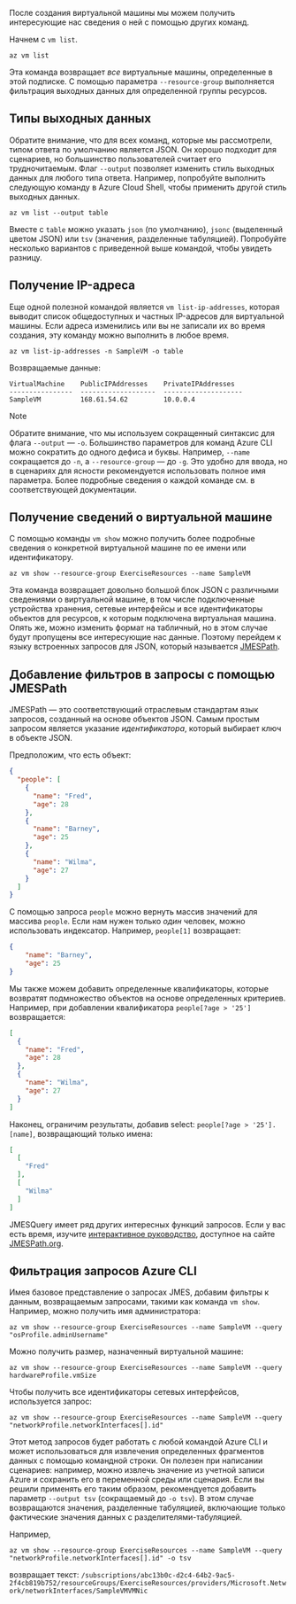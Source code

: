 После создания виртуальной машины мы можем получить интересующие нас сведения о ней с помощью других команд.

Начнем с `vm list`.

```azurecli
az vm list
```

Эта команда возвращает _все_ виртуальные машины, определенные в этой подписке. С помощью параметра `--resource-group` выполняется фильтрация выходных данных для определенной группы ресурсов. 

## <a name="output-types"></a>Типы выходных данных
Обратите внимание, что для всех команд, которые мы рассмотрели, типом ответа по умолчанию является JSON. Он хорошо подходит для сценариев, но большинство пользователей считает его трудночитаемым. Флаг `--output` позволяет изменить стиль выходных данных для любого типа ответа. Например, попробуйте выполнить следующую команду в Azure Cloud Shell, чтобы применить другой стиль выходных данных.

```azurecli
az vm list --output table
```

Вместе с `table` можно указать `json` (по умолчанию), `jsonc` (выделенный цветом JSON) или `tsv` (значения, разделенные табуляцией). Попробуйте несколько вариантов с приведенной выше командой, чтобы увидеть разницу.

## <a name="getting-the-ip-address"></a>Получение IP-адреса

Еще одной полезной командой является `vm list-ip-addresses`, которая выводит список общедоступных и частных IP-адресов для виртуальной машины. Если адреса изменились или вы не записали их во время создания, эту команду можно выполнить в любое время.

```azurecli
az vm list-ip-addresses -n SampleVM -o table
```

Возвращаемые данные:

```
VirtualMachine    PublicIPAddresses    PrivateIPAddresses
----------------  -------------------  --------------------
SampleVM          168.61.54.62         10.0.0.4
```

> [!NOTE]
> Обратите внимание, что мы используем сокращенный синтаксис для флага `--output` — `-o`. Большинство параметров для команд Azure CLI можно сократить до одного дефиса и буквы. Например, `--name` сокращается до `-n`, а `--resource-group` — до `-g`. Это удобно для ввода, но в сценариях для ясности рекомендуется использовать полное имя параметра. Более подробные сведения о каждой команде см. в соответствующей документации.

## <a name="getting-vm-details"></a>Получение сведений о виртуальной машине

С помощью команды `vm show` можно получить более подробные сведения о конкретной виртуальной машине по ее имени или идентификатору.

```azurecli
az vm show --resource-group ExerciseResources --name SampleVM
```

Эта команда возвращает довольно большой блок JSON с различными сведениями о виртуальной машине, в том числе подключенные устройства хранения, сетевые интерфейсы и все идентификаторы объектов для ресурсов, к которым подключена виртуальная машина. Опять же, можно изменить формат на табличный, но в этом случае будут пропущены все интересующие нас данные. Поэтому перейдем к языку встроенных запросов для JSON, который называется [JMESPath](http://jmespath.org/).

## <a name="adding-filters-to-queries-with-jmespath"></a>Добавление фильтров в запросы с помощью JMESPath

JMESPath — это соответствующий отраслевым стандартам язык запросов, созданный на основе объектов JSON. Самым простым запросом является указание _идентификатора_, который выбирает ключ в объекте JSON.

Предположим, что есть объект:

```json
{
  "people": [
    {
      "name": "Fred",
      "age": 28
    },
    {
      "name": "Barney",
      "age": 25
    },
    {
      "name": "Wilma",
      "age": 27
    }
  ]
}
```

С помощью запроса `people` можно вернуть массив значений для массива `people`. Если нам нужен только _один_ человек, можно использовать индексатор. Например, `people[1]` возвращает:

```json
{
    "name": "Barney",
    "age": 25
}
```

Мы также можем добавить определенные квалификаторы, которые возвратят подмножество объектов на основе определенных критериев. Например, при добавлении квалификатора `people[?age > '25']` возвращается:

```json
[
  {
    "name": "Fred",
    "age": 28
  },
  {
    "name": "Wilma",
    "age": 27
  }
]
```

Наконец, ограничим результаты, добавив select: `people[?age > '25'].[name]`, возвращающий только имена:

```json
[
  [
    "Fred"
  ],
  [
    "Wilma"
  ]
]
```

JMESQuery имеет ряд других интересных функций запросов. Если у вас есть время, изучите [интерактивное руководство](http://jmespath.org/tutorial.html), доступное на сайте [JMESPath.org](http://jmespath.org/).

## <a name="filtering-our-azure-cli-queries"></a>Фильтрация запросов Azure CLI

Имея базовое представление о запросах JMES, добавим фильтры к данным, возвращаемым запросами, такими как команда `vm show`. Например, можно получить имя администратора:

```azurecli
az vm show --resource-group ExerciseResources --name SampleVM --query "osProfile.adminUsername"
```

Можно получить размер, назначенный виртуальной машине:

```azurecli
az vm show --resource-group ExerciseResources --name SampleVM --query hardwareProfile.vmSize
```

Чтобы получить все идентификаторы сетевых интерфейсов, используется запрос:

```azurecli
az vm show --resource-group ExerciseResources --name SampleVM --query "networkProfile.networkInterfaces[].id"
```

Этот метод запросов будет работать с любой командой Azure CLI и может использоваться для извлечения определенных фрагментов данных с помощью командной строки. Он полезен при написании сценариев: например, можно извлечь значение из учетной записи Azure и сохранить его в переменной среды или сценария. Если вы решили применять его таким образом, рекомендуется добавить параметр `--output tsv` (сокращаемый до `-o tsv`). В этом случае возвращаются значения, разделенные табуляцией, включающие только фактические значения данных с разделителями-табуляцией.

Например,

```azurecli
az vm show --resource-group ExerciseResources --name SampleVM --query "networkProfile.networkInterfaces[].id" -o tsv
```

возвращает текст: `/subscriptions/abc13b0c-d2c4-64b2-9ac5-2f4cb819b752/resourceGroups/ExerciseResources/providers/Microsoft.Network/networkInterfaces/SampleVMVMNic`
